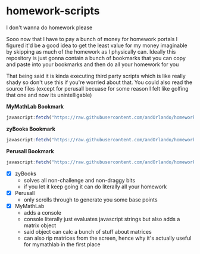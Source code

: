 # homework-scripts
I don't wanna do homework please

Sooo now that I have to pay a bunch of money for homework portals I figured it'd be a good idea to get the least value for my money imaginable by skipping as much of the homework as I physically can. Ideally this repository is just gonna contain a bunch of bookmarks that you can copy and paste into your bookmarks and then do all your homework for you

That being said it is kinda executing third party scripts which is like really shady so don't use this if you're worried about that. You could also read the source files (except for perusall becuase for some reason I felt like golfing that one and now its unintelligable)

**MyMathLab Bookmark**
```js
javascript:fetch("https://raw.githubusercontent.com/andOrlando/homework-scripts/main/mymathlab.js").then(a=>a.text()).then(eval)
```

**zyBooks Bookmark**
```js
javascript:fetch("https://raw.githubusercontent.com/andOrlando/homework-scripts/main/zybooks.js").then(a=>a.text()).then(eval)
```

**Perusall Bookmark**
```js
javascript:fetch("https://raw.githubusercontent.com/andOrlando/homework-scripts/main/perusall.js").then(a=>a.text()).then(eval)
```

- [X] zyBooks
  - solves all non-challenge and non-draggy bits
  - if you let it keep going it can do literally all your homework
- [X] Perusall
  - only scrolls through to generate you some base points
- [X] MyMathLab
  - adds a console
  - console literally just evaluates javascript strings but also adds a matrix object
  - said object can calc a bunch of stuff about matrices
  - can also rip matrices from the screen, hence why it's actually useful for mymathlab in the first place
